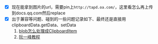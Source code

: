 - [x] 现在能拿到图片的url，需要pin上`http://tapd.oa.com/`，这里看怎么再上传到docs.qq.com然后replace
- [x] 出于兼容等问题、碰到的一些问题记录如下、最终还是直接用clipboardData.getData、setData
  1. [blob怎么处理成ClipboardItem](https://stackoverflow.com/questions/63561767/typeerror-failed-to-construct-clipboarditem-failed-to-convert-value-to-blob)
  2. [阮一峰教程](https://www.ruanyifeng.com/blog/2021/01/clipboard-api.html)